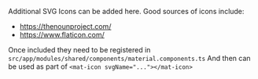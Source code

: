 Additional SVG Icons can be added here.
Good sources of icons include:

- https://thenounproject.com/
- https://www.flaticon.com/

Once included they need to be registered in `src/app/modules/shared/components/material.components.ts`
And then can be used as part of `<mat-icon svgName="..."></mat-icon>`
